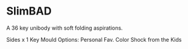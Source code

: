 # SlimBAD

A 36 key unibody with soft folding aspirations.

Sides x 1
Key Mould Options: Personal Fav. Color Shock from the Kids
